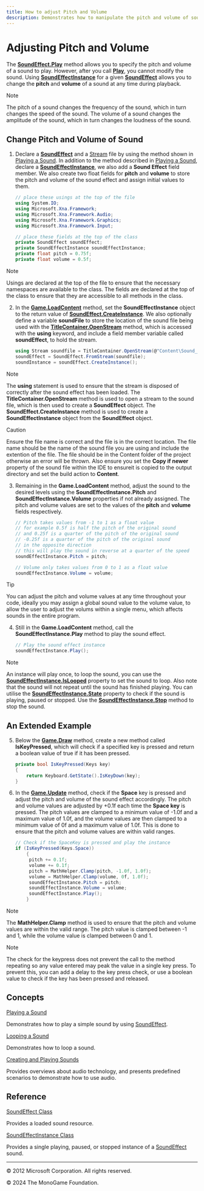 ```yaml
---
title: How to adjust Pitch and Volume
description: Demonstrates how to manipulate the pitch and volume of sound effects as they play.
---
```


# Adjusting Pitch and Volume

The **[SoundEffect.Play](xref:Microsoft.Xna.Framework.Audio.SoundEffect.Play)** method allows you to specify the pitch and volume of a sound to play. However, after you call **[Play](xref:Microsoft.Xna.Framework.Audio.SoundEffect.Play)**, you cannot modify the sound. Using **[SoundEffectInstance](xref:Microsoft.Xna.Framework.Audio.SoundEffectInstance)** for a given **[SoundEffect](xref:Microsoft.Xna.Framework.Audio.SoundEffect)** allows you to change the **pitch** and **volume** of a sound at any time during playback.

> [!NOTE]
> The pitch of a sound changes the frequency of the sound, which in turn changes the speed of the sound. The volume of a sound changes the amplitude of the sound, which in turn changes the loudness of the sound.

## Change Pitch and Volume of Sound

1. Declare a **[SoundEffect](xref:Microsoft.Xna.Framework.Audio.SoundEffect)** and a [Stream](http://msdn.microsoft.com/en-us/library/system.io.stream.aspx) file by using the method shown in [Playing a Sound](HowTo_PlayASound.md). In addition to the method described in [Playing a Sound](HowTo_PlayASound.md), declare a **[SoundEffectInstance](xref:Microsoft.Xna.Framework.Audio.SoundEffectInstance)**, we also add a **Sound Effect** field member. We also create two float fields for **pitch** and **volume** to store the pitch and volume of the sound effect and assign initial values to them.

    ```csharp
    // place these usings at the top of the file
    using System.IO;
    using Microsoft.Xna.Framework;
    using Microsoft.Xna.Framework.Audio;
    using Microsoft.Xna.Framework.Graphics;
    using Microsoft.Xna.Framework.Input;

    // place these fields at the top of the class
    private SoundEffect soundEffect;
    private SoundEffectInstance soundEffectInstance;
    private float pitch = 0.75f;
    private float volume = 0.5f;
    ```

> [!NOTE]
> Usings are declared at the top of the file to ensure that the necessary namespaces are available to the class. The fields are declared at the top of the class to ensure that they are accessible to all methods in the class.

2. In the **[Game.LoadContent](xref:Microsoft.Xna.Framework.Game.LoadContent)** method, set the **SoundEffectInstance** object to the return value of **[SoundEffect.CreateInstance](xref:Microsoft.Xna.Framework.Audio.SoundEffect.CreateInstance)**. We also optionally define a variable **soundFile** to store the location of the sound file being used with the **[TitleContainer.OpenStream](xref:Microsoft.Xna.Framework.TitleContainer.OpenStream)** method, which is accessed with the  **using** keyword, and include a field member variable called **soundEffect**, to hold the stream.

    ```csharp
    using Stream soundfile = TitleContainer.OpenStream(@"Content\Sound__FileName.wav");
    soundEffect = SoundEffect.FromStream(soundfile);
    soundInstance = soundEffect.CreateInstance();
    ```

> [!NOTE]
> The **using** statement is used to ensure that the stream is disposed of correctly after the sound effect has been loaded. The **TitleContainer.OpenStream** method is used to open a stream to the sound file, which is then used to create a **SoundEffect** object. The **SoundEffect.CreateInstance** method is used to create a **SoundEffectInstance** object from the **SoundEffect** object.

> [!CAUTION]
> Ensure the file name is correct and the file is in the correct location. The file name should be the name of the sound file you are using and include the extention of the file. The file should be in the Content folder of the project otherwise an error will be thrown. Also ensure you set the **Copy if newer** property of the sound file within the IDE to ensureit is copied to the output directory and set the build action to **Content**.

3. Remaining in the **Game.LoadContent**  method, adjust the sound to the desired levels using the **SoundEffectInstance.Pitch** and **SoundEffectInstance.Volume** properties if not already assigned. The pitch and volume values are set to the values of the **pitch** and **volume** fields respectively.

    ```csharp
    // Pitch takes values from -1 to 1 as a float value    
    // for example 0.5f is half the pitch of the original sound
    // and 0.25f is a quarter of the pitch of the original sound    
    // -0.25f is a quarter of the pitch of the original sound
    // in the opposite direction
    // this will play the sound in reverse at a quarter of the speed
    soundEffectInstance.Pitch = pitch;

    // Volume only takes values from 0 to 1 as a float value
    soundEffectInstance.Volume = volume;
    ```

> [!TIP]
> You can adjust the pitch and volume values at any time throughout your code, ideally you may assign a global sound value to the volume value, to allow the user to adjust the volums within a single menu, which affects sounds in the entire program.

4. Still in the **Game.LoadContent** method, call the **SoundEffectInstance.Play** method to play the sound effect.

    ```csharp
    // Play the sound effect instance
    soundEffectInstance.Play();
    ```

> [!NOTE]
> An instance will play once, to loop the sound, you can use the **[SoundEffectInstance.IsLooped](xref:Microsoft.Xna.Framework.Audio.SoundEffectInstance.IsLooped)** property to set the sound to loop. Also note that the sound will not repeat until the sound has finished playing. You can utilise the **[SoundEffectInstance.State](xref:Microsoft.Xna.Framework.Audio.SoundEffectInstance.State)** property to check if the sound is playing, paused or stopped. Use the **[SoundEffectInstance.Stop](xref:Microsoft.Xna.Framework.Audio.SoundEffectInstance.Stop)** method to stop the sound.

## An Extended Example

5. Below the **[Game.Draw](xref:Microsoft.Xna.Framework.Game.Draw)** method, create a new method called **IsKeyPressed**, which will check if a specified key is pressed and return a boolean value of true if it has been pressed.

    ```csharp
    private bool IsKeyPressed(Keys key)
    {
        return Keyboard.GetState().IsKeyDown(key);
    }
    ```

6. In the **[Game.Update](xref:Microsoft.Xna.Framework.Game.Update)** method, check if the **Space** key is pressed and adjust the pitch and volume of the sound effect accordingly. The pitch and volume values are adjusted by +0.1f each time the **Space key** is pressed. The pitch values are clamped to a minimum value of -1.0f and a maximum value of 1.0f, and the volume values are then clamped to a minimum value of 0f and a maximum value of 1.0f. This is done to ensure that the pitch and volume values are within  valid ranges.

    ```csharp
    // Check if the SpaceKey is pressed and play the instance
    if (IsKeyPressed(Keys.Space))
        {
         pitch += 0.1f;
         volume += 0.1f;
         pitch = MathHelper.Clamp(pitch, -1.0f, 1.0f);
         volume = MathHelper.Clamp(volume, 0f, 1.0f);
         soundEffectInstance.Pitch = pitch;
         soundEffectInstance.Volume = volume;
         soundEffectInstance.Play();
        }
    ```

 > [!NOTE]
 > The **MathHelper.Clamp** method is used to ensure that the pitch and volume values are within the valid range. The pitch value is clamped between -1 and 1, while the volume value is clamped between 0 and 1.

 > [!NOTE]
 > The check for the keypress does not prevent the call to the method repeating so any value entered may peak the value in a single key press. To prevent this, you can add a delay to the key press check, or use a boolean value to check if the key has been pressed and released.

## Concepts

[Playing a Sound](HowTo_PlayASound.md)

Demonstrates how to play a simple sound by using [SoundEffect](xref:Microsoft.Xna.Framework.Audio.SoundEffect).

[Looping a Sound](HowTo_LoopASound.md)

Demonstrates how to loop a sound.

[Creating and Playing Sounds](../../whatis/WhatIs_Audio.md)

Provides overviews about audio technology, and presents predefined scenarios to demonstrate how to use audio.

## Reference

[SoundEffect Class](xref:Microsoft.Xna.Framework.Audio.SoundEffect)

Provides a loaded sound resource.

[SoundEffectInstance Class](xref:Microsoft.Xna.Framework.Audio.SoundEffectInstance)

Provides a single playing, paused, or stopped instance of a [SoundEffect](xref:Microsoft.Xna.Framework.Audio.SoundEffect) sound.

---

© 2012 Microsoft Corporation. All rights reserved.  

© 2024 The MonoGame Foundation.
